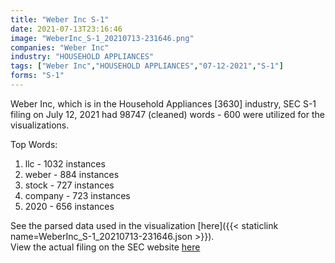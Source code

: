 ```yaml
---
title: "Weber Inc S-1"
date: 2021-07-13T23:16:46
image: "WeberInc_S-1_20210713-231646.png"
companies: "Weber Inc"
industry: "HOUSEHOLD APPLIANCES"
tags: ["Weber Inc","HOUSEHOLD APPLIANCES","07-12-2021","S-1"]
forms: "S-1"
---
```

Weber Inc, which is in the Household Appliances [3630] industry, SEC S-1 filing on July 12, 2021 had 98747 (cleaned) words - 600 were utilized for the visualizations.

Top Words:
1. llc - 1032 instances
2. weber - 884 instances
3. stock - 727 instances
4. company - 723 instances
5. 2020 - 656 instances


See the parsed data used in the visualization [here]({{< staticlink name=WeberInc_S-1_20210713-231646.json >}}).  
View the actual filing on the SEC website [here](https://www.sec.gov/Archives/edgar/data/1857951/0001193125-21-212480.txt)
